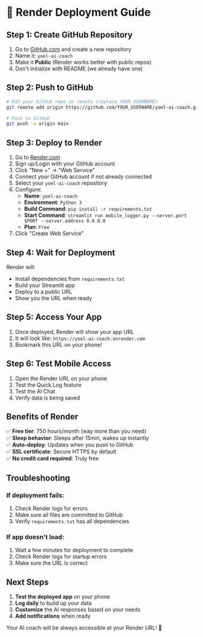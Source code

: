 # 🚀 Render Deployment Guide

## Step 1: Create GitHub Repository

1. Go to [GitHub.com](https://github.com) and create a new repository
2. Name it: `yoel-ai-coach`
3. Make it **Public** (Render works better with public repos)
4. Don't initialize with README (we already have one)

## Step 2: Push to GitHub

```bash
# Add your GitHub repo as remote (replace YOUR_USERNAME)
git remote add origin https://github.com/YOUR_USERNAME/yoel-ai-coach.git

# Push to GitHub
git push -u origin main
```

## Step 3: Deploy to Render

1. Go to [Render.com](https://render.com)
2. Sign up/Login with your GitHub account
3. Click "New +" → "Web Service"
4. Connect your GitHub account if not already connected
5. Select your `yoel-ai-coach` repository
6. Configure:
   - **Name**: `yoel-ai-coach`
   - **Environment**: `Python 3`
   - **Build Command**: `pip install -r requirements.txt`
   - **Start Command**: `streamlit run mobile_logger.py --server.port $PORT --server.address 0.0.0.0`
   - **Plan**: `Free`
7. Click "Create Web Service"

## Step 4: Wait for Deployment

Render will:
- Install dependencies from `requirements.txt`
- Build your Streamlit app
- Deploy to a public URL
- Show you the URL when ready

## Step 5: Access Your App

1. Once deployed, Render will show your app URL
2. It will look like: `https://yoel-ai-coach.onrender.com`
3. Bookmark this URL on your phone!

## Step 6: Test Mobile Access

1. Open the Render URL on your phone
2. Test the Quick Log feature
3. Test the AI Chat
4. Verify data is being saved

## Benefits of Render

✅ **Free tier**: 750 hours/month (way more than you need)  
✅ **Sleep behavior**: Sleeps after 15min, wakes up instantly  
✅ **Auto-deploy**: Updates when you push to GitHub  
✅ **SSL certificate**: Secure HTTPS by default  
✅ **No credit card required**: Truly free  

## Troubleshooting

### If deployment fails:
1. Check Render logs for errors
2. Make sure all files are committed to GitHub
3. Verify `requirements.txt` has all dependencies

### If app doesn't load:
1. Wait a few minutes for deployment to complete
2. Check Render logs for startup errors
3. Make sure the URL is correct

## Next Steps

1. **Test the deployed app** on your phone
2. **Log daily** to build up your data
3. **Customize** the AI responses based on your needs
4. **Add notifications** when ready

Your AI coach will be always accessible at your Render URL! 🎉 